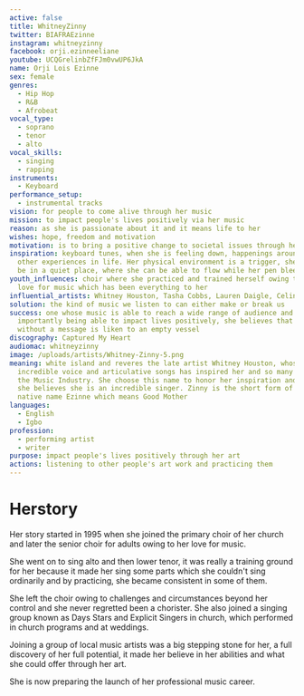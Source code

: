```yaml
---
active: false
title: WhitneyZinny
twitter: BIAFRAEzinne
instagram: whitneyzinny
facebook: orji.ezinneeliane
youtube: UCQGrelinbZfFJm0vwUP6JkA
name: Orji Lois Ezinne
sex: female
genres:
  - Hip Hop
  - R&B
  - Afrobeat
vocal_type:
  - soprano
  - tenor
  - alto
vocal_skills:
  - singing
  - rapping
instruments:
  - Keyboard
performance_setup:
  - instrumental tracks
vision: for people to come alive through her music
mission: to impact people's lives positively via her music
reason: as she is passionate about it and it means life to her
wishes: hope, freedom and motivation
motivation: is to bring a positive change to societal issues through her music
inspiration: keyboard tunes, when she is feeling down, happenings around her and
  other experiences in life. Her physical environment is a trigger, she loves to
  be in a quiet place, where she can be able to flow while her pen bleeds
youth_influences: choir where she practiced and trained herself owing to her
  love for music which has been everything to her
influential_artists: Whitney Houston, Tasha Cobbs, Lauren Daigle, Celine Dion
solution: the kind of music we listen to can either make or break us
success: one whose music is able to reach a wide range of audience and most
  importantly being able to impact lives positively, she believes that music
  without a message is liken to an empty vessel
discography: Captured My Heart
audiomac: whitneyzinny
image: /uploads/artists/Whitney-Zinny-5.png
meaning: white island and reveres the late artist Whitney Houston, whose
  incredible voice and articulative songs has inspired her and so many others in
  the Music Industry. She choose this name to honor her inspiration and because
  she believes she is an incredible singer. Zinny is the short form of her
  native name Ezinne which means Good Mother
languages:
  - English
  - Igbo
profession:
  - performing artist
  - writer
purpose: impact people's lives positively through her art
actions: listening to other people's art work and practicing them
---
```


# Herstory

Her story started in 1995 when she joined the primary choir of her church and later the senior choir for adults owing to her love for music.

She went on to sing alto and then lower tenor, it was really a training ground for her because it made her sing some parts which she couldn't sing ordinarily and by practicing, she became consistent in some of them.

She left the choir owing to challenges and circumstances beyond her control and she never regretted been a chorister. She also joined a singing group known as Days Stars and Explicit Singers in church, which performed in church programs and at weddings.

Joining a group of local music artists was a big stepping stone for her, a full discovery of her full potential, it made her believe in her abilities and what she could offer through her art.

She is now preparing the launch of her professional music career.
